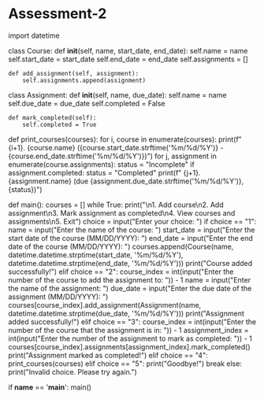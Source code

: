 # Assessment-2

import datetime

class Course:
    def __init__(self, name, start_date, end_date):
        self.name = name
        self.start_date = start_date
        self.end_date = end_date
        self.assignments = []

    def add_assignment(self, assignment):
        self.assignments.append(assignment)

class Assignment:
    def __init__(self, name, due_date):
        self.name = name
        self.due_date = due_date
        self.completed = False

    def mark_completed(self):
        self.completed = True

def print_courses(courses):
    for i, course in enumerate(courses):
        print(f"{i+1}. {course.name} ({course.start_date.strftime('%m/%d/%Y')} - {course.end_date.strftime('%m/%d/%Y')})")
        for j, assignment in enumerate(course.assignments):
            status = "Incomplete"
            if assignment.completed:
                status = "Completed"
            print(f"   {j+1}. {assignment.name} (due {assignment.due_date.strftime('%m/%d/%Y')}, {status})")

def main():
    courses = []
    while True:
        print("\n1. Add course\n2. Add assignment\n3. Mark assignment as completed\n4. View courses and assignments\n5. Exit")
        choice = input("Enter your choice: ")
        if choice == "1":
            name = input("Enter the name of the course: ")
            start_date = input("Enter the start date of the course (MM/DD/YYYY): ")
            end_date = input("Enter the end date of the course (MM/DD/YYYY): ")
            courses.append(Course(name, datetime.datetime.strptime(start_date, '%m/%d/%Y'), datetime.datetime.strptime(end_date, '%m/%d/%Y')))
            print("Course added successfully!")
        elif choice == "2":
            course_index = int(input("Enter the number of the course to add the assignment to: ")) - 1
            name = input("Enter the name of the assignment: ")
            due_date = input("Enter the due date of the assignment (MM/DD/YYYY): ")
            courses[course_index].add_assignment(Assignment(name, datetime.datetime.strptime(due_date, '%m/%d/%Y')))
            print("Assignment added successfully!")
        elif choice == "3":
            course_index = int(input("Enter the number of the course that the assignment is in: ")) - 1
            assignment_index = int(input("Enter the number of the assignment to mark as completed: ")) - 1
            courses[course_index].assignments[assignment_index].mark_completed()
            print("Assignment marked as completed!")
        elif choice == "4":
            print_courses(courses)
        elif choice == "5":
            print("Goodbye!")
            break
        else:
            print("Invalid choice. Please try again.")

if __name__ == '__main__':
    main()
